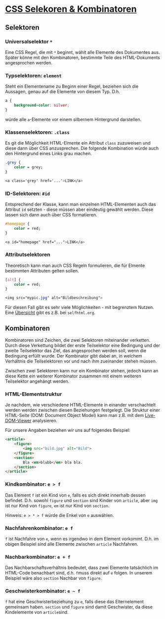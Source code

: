 # [CSS Selekoren & Kombinatoren](https://wiki.selfhtml.org/wiki/CSS/Selektoren)


## Selektoren

### Universalselektor `*`

Eine CSS Regel, die mit `*` beginnt, wählt alle Elemente des Dokumentes aus. Später könne mit den Kombinatoren, bestimmte Teile des HTML-Dokuments angesprochen werden.


### Typselektoren: `element`

Steht ein Elementename zu Beginn einer Regel, beziehen sich die Aussagen, genau auf die Elemente von diesem Typ. D.h. 
```css
a {
    background-color: silver;
}
```
würde alle `a`-Elemente vor einem silbernem Hintergrund darstellen.


### Klassenselektoren: `.class`

Es git die Möglichkeit HTML-Elmente ein Attribut `class` zuzuweisen und diese dann über CSS anzusprechen. Die folgende Kombination würde auch den Hintergrund eines Links grau machen.
```css
.grey {
    color = grey;
}

<a class='grey' href='...'>LINK</a>
```


### ID-Selektoren: `#id`

Entsprechend der Klasse, kann man einzelnen HTML-Elementen auch das Attribut `id` setzten - diese müssen aber eindeutig gewählt werden. Diese lassen sich dann auch über CSS formatieren.
```css
#homepage {
    color = red;
}

<a id="homepage" href="...">LINK</a>
```

### Attributselektoren

Theoretisch kann man auch CSS Regeln formulieren, die für Elmente bestimmten Attributen gelten sollen.
```css
[alt] {
    color = red;
}

<img src="mypic.jpg" alt="Bildbeschreibung">
```

Für diesen Fall gibt es sehr viele Möglichkeiten - mit begrenztem Nutzen. Eine [Übersicht](https://wiki.selfhtml.org/wiki/CSS/Selektoren/Attributselektor) gibt es z.B. bei `selfhtml.org`.

## Kombinatoren


Kombinatoren sind Zeichen, die zwei Selektoren miteinander verketten. Durch diese Verkettung bildet der erste Teilselektor eine Bedingung und der zweite Teilselektor das Ziel, das angesprochen werden soll, wenn die Bedingung erfüllt wurde. Der Kombinator gibt dabei an, in welchem Verhältnis die Teilselektoren vor und nach ihm zueinander stehen müssen.

Zwischen zwei Selektoren kann nur ein Kombinator stehen, jedoch kann an diese Kette ein weiterer Kombinator zusammen mit einem weiteren Teilselektor angehängt werden.

### HTML-Elementstruktur

Je nachdem, wie verschiedene HTML-Elemente in einander verschachtelt werden werden zwischen diesen Beziehungen festgelegt. Die Struktur einer HTML-Seite (DOM: Document Object Model) kann man z.B. mit dem [Live-DOM-Viewer](https://software.hixie.ch/utilities/js/live-dom-viewer/) analysieren.

Für unsere Angaben beziehen wir uns auf folgendes Beispiel:

```html
<article>
    <figure>
        <img src="bild.jpg" alt="Bild">
    </figure>
    <section>
        Bla <em>blubb</em> bla bla.
    </section>
</article>
```

### Kindkombinator: `e > f`

Das Element `f` ist ein Kind von `e`, falls es sich direkt innerhalb dessen befindet. D.h. sowohl `figure` und `section` sind Kinder von `article`, aber `img` ist nur Kind von `figure`, `em` ist nur Kind von `section`. 

Hinweis: `e > * > f` würde die Enkel von `e` auswählen.


### Nachfahrenkombinator: `e f`

`f` ist Nachfahre von `e`, wenn es irgendwo in dem Element vorkommt. D.h. im obigen Beispiel sind alle Elemente zwischen `article` Nachfahren.



### Nachbarkombinator: `e + f`

Das Nachbarschaftsverhältnis bedeutet, dass zwei Elemente tatsächlich im HTML-Code benachbart sind, d.h. `f`muss direkt auf `e` folgen.  In unserem Beispiel wäre also `section` Nachbar von `figure`.

### Geschwisterkombinator: `e ~ f`

`f` hat eine Geschwisterbeziehung zu `e`, falls diese das Elternelement gemeinsam haben. `section` und `figure` sind damit Geschwister, da diese Kindelemente  von `article`sind.
